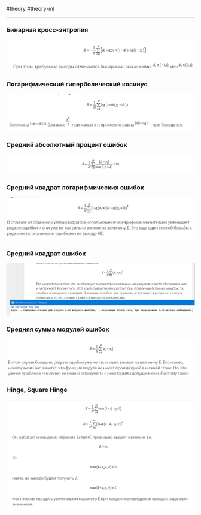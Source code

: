  #theory #theory-ml
 
---
### Бинарная кросс-энтропия
![](2.%20Theory/Машинное%20обучение/6.%20Функции%20оценки%20критерия%20качества/6.%20Бинарная%20кросс-энтропия.png)
### Логарифмический гиперболический косинус
![](2.%20Theory/Машинное%20обучение/6.%20Функции%20оценки%20критерия%20качества/6.%20Логарифмический%20гиперболический%20косинус.png)
### Средний абсолютный процент ошибок
![](2.%20Theory/Машинное%20обучение/6.%20Функции%20оценки%20критерия%20качества/6.%20Средний%20абсолютный%20процент%20ошибок.png)
### Средний квадрат логарифмических ошибок
![](2.%20Theory/Машинное%20обучение/6.%20Функции%20оценки%20критерия%20качества/6.%20Средний%20квадрат%20логарифмических%20ошибок.png)
### Средний квадрат ошибок
![](2.%20Theory/Машинное%20обучение/6.%20Функции%20оценки%20критерия%20качества/6.%20Средний%20квадрат%20ошибок.png)
### Средняя сумма модулей ошибок
![](2.%20Theory/Машинное%20обучение/6.%20Функции%20оценки%20критерия%20качества/6.%20Средняя%20сумма%20модулей%20ошибок.png)
### Hinge, Square Hinge
![](2.%20Theory/Машинное%20обучение/6.%20Функции%20оценки%20критерия%20качества/6.%20Hinge,%20Square%20Hinge.png)